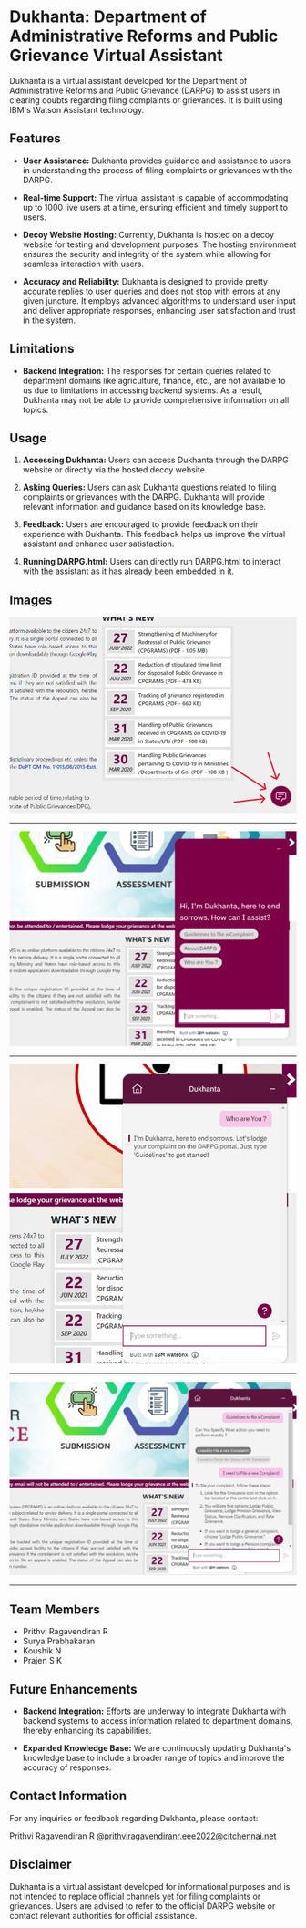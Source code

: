 # Dukhanta: Department of Administrative Reforms and Public Grievance Virtual Assistant

Dukhanta is a virtual assistant developed for the Department of Administrative Reforms and Public Grievance (DARPG) to assist users in clearing doubts regarding filing complaints or grievances. It is built using IBM's Watson Assistant technology.

## Features

- **User Assistance:** Dukhanta provides guidance and assistance to users in understanding the process of filing complaints or grievances with the DARPG.
  
- **Real-time Support:** The virtual assistant is capable of accommodating up to 1000 live users at a time, ensuring efficient and timely support to users.
  
- **Decoy Website Hosting:** Currently, Dukhanta is hosted on a decoy website for testing and development purposes. The hosting environment ensures the security and integrity of the system while allowing for seamless interaction with users.

- **Accuracy and Reliability:** Dukhanta is designed to provide pretty accurate replies to user queries and does not stop with errors at any given juncture. It employs advanced algorithms to understand user input and deliver appropriate responses, enhancing user satisfaction and trust in the system.

## Limitations

- **Backend Integration:** The responses for certain queries related to department domains like agriculture, finance, etc., are not available to us due to limitations in accessing backend systems. As a result, Dukhanta may not be able to provide comprehensive information on all topics.

## Usage

1. **Accessing Dukhanta:** Users can access Dukhanta through the DARPG website or directly via the hosted decoy website.
  
2. **Asking Queries:** Users can ask Dukhanta questions related to filing complaints or grievances with the DARPG. Dukhanta will provide relevant information and guidance based on its knowledge base.

3. **Feedback:** Users are encouraged to provide feedback on their experience with Dukhanta. This feedback helps us improve the virtual assistant and enhance user satisfaction.

4. **Running DARPG.html:** Users can directly run DARPG.html to interact with the assistant as it has already been embedded in it.

## Images

![Images](Working%20of%20Chatbot/0.png)
*************
![Images](Working%20of%20Chatbot/1.png)
**************
![Images](Working%20of%20Chatbot/2.png)
****************
![Images](Working%20of%20Chatbot/3.png)
*****************

## Team Members

- Prithvi Ragavendiran R
- Surya Prabhakaran
- Koushik N
- Prajen S K

## Future Enhancements

- **Backend Integration:** Efforts are underway to integrate Dukhanta with backend systems to access information related to department domains, thereby enhancing its capabilities.
  
- **Expanded Knowledge Base:** We are continuously updating Dukhanta's knowledge base to include a broader range of topics and improve the accuracy of responses.

## Contact Information

For any inquiries or feedback regarding Dukhanta, please contact:

Prithvi Ragavendiran R @prithviragavendiranr.eee2022@citchennai.net

## Disclaimer

Dukhanta is a virtual assistant developed for informational purposes and is not intended to replace official channels yet for filing complaints or grievances. Users are advised to refer to the official DARPG website or contact relevant authorities for official assistance.
